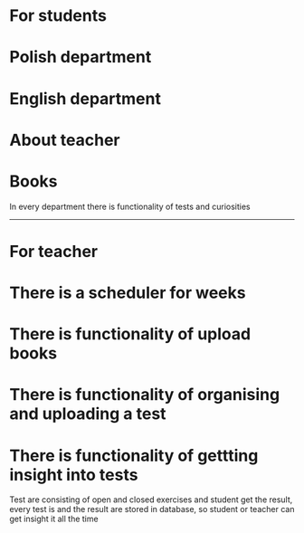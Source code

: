 # For students

#  Polish  department
#  English department
#  About teacher
#  Books


In every department there is functionality of tests and curiosities

------------------------------------------------------------------------------------------------

# For teacher

# There is a scheduler for weeks 
# There is functionality of upload books
# There is functionality of organising and uploading a test 
# There is functionality of gettting insight into tests


Test are consisting of open and closed exercises and student get the result, every test is and the result are stored in database, so student or teacher can get insight it all the time